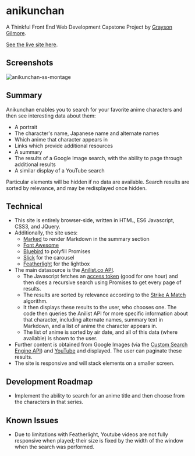 # anikunchan

A Thinkful Front End Web Development Capstone Project
by [Grayson Gilmore](https://github.com/gilmoreg/).

[See the live site here](http://anikunchan.gilmoreg.com).

## Screenshots
![anikunchan-ss-montage](https://cloud.githubusercontent.com/assets/18176333/22078537/ed5b02da-dd7d-11e6-9a3a-21f8397af8b5.png)

## Summary
Anikunchan enables you to search for your favorite anime characters and then see interesting data about them:

* A portrait
* The character's name, Japanese name and alternate names
* Which anime that character appears in
* Links which provide additional resources
* A summary
* The results of a Google Image search, with the ability to page through additional results
* A similar display of a YouTube search

Particular elements will be hidden if no data are available. Search results are sorted by relevance, and may be redisplayed once hidden.

## Technical
* This site is entirely browser-side, written in HTML, ES6 Javascript, CSS3, and JQuery. 
* Additionally, the site uses:
  * [Marked](https://github.com/chjj/marked) to render Markdown in the summary section
  * [Font Awesome](http://fontawesome.io/)
  * [Bluebird](http://bluebirdjs.com/) to polyfill Promises
  * [Slick](http://kenwheeler.github.io/slick/) for the carousel
  * [Featherlight](https://github.com/noelboss/featherlight/) for the lightbox
* The main datasource is the [Anilist.co API](https://anilist-api.readthedocs.io/en/latest/). 
  * The Javascript fetches an [access token](https://anilist-api.readthedocs.io/en/latest/authentication.html#grant-client-credentials) (good for one hour) and then does a recursive search using Promises to get every page of results.
  * The results are sorted by relevance according to the [Strike A Match](http://www.catalysoft.com/articles/StrikeAMatch.html) algorithm.
  * It then displays these results to the user, who chooses one. The code then queries the Anilist API for more specific information about that character, including alternate names, summary text in Markdown, and a list of anime the character appears in.
  * The list of anime is sorted by air date, and all of this data (where available) is shown to the user.
* Further content is obtained from Google Images (via the [Custom Search Engine API](https://developers.google.com/custom-search/)) and [YouTube](https://developers.google.com/youtube/v3/) and displayed. The user can paginate these results.
* The site is responsive and will stack elements on a smaller screen.

## Development Roadmap
* Implement the ability to search for an anime title and then choose from the characters in that series.

## Known Issues
* Due to limitations with Featherlight, Youtube videos are not fully responsive when played; their size is fixed by the width of the window when the search was performed.


